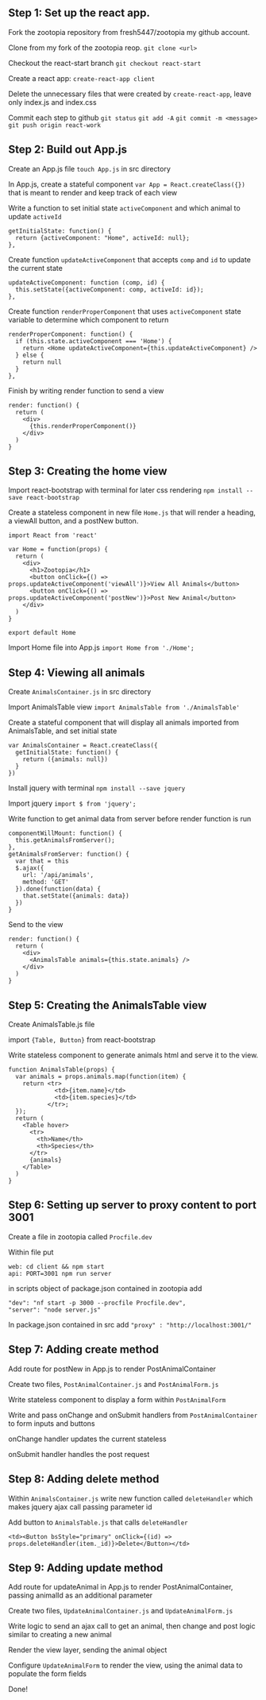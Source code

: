 ## Step 1: Set up the react app.

Fork the zootopia repository from fresh5447/zootopia my github account.

Clone from my fork of the zootopia reop. `git clone <url>`

Checkout the react-start branch `git checkout react-start`

Create a react app: `create-react-app client`

Delete the unnecessary files that were created by `create-react-app`, leave only index.js and index.css

Commit each step to github
`git status`
`git add -A`
`git commit -m <message>`
`git push origin react-work`

## Step 2: Build out App.js

Create an App.js file `touch App.js` in src directory

In App.js, create a stateful component `var App = React.createClass({})` that is meant to render and keep track of each view

Write a function to set initial state `activeComponent` and which animal to update `activeId`
```
getInitialState: function() {
  return {activeComponent: "Home", activeId: null};
},
```

Create function `updateActiveComponent` that accepts `comp` and `id` to update the current state
```
updateActiveComponent: function (comp, id) {
  this.setState({activeComponent: comp, activeId: id});
},
```

Create function `renderProperComponent` that uses `activeComponent` state variable to determine which component to return
```
renderProperComponent: function() {
  if (this.state.activeComponent === 'Home') {
    return <Home updateActiveComponent={this.updateActiveComponent} />
  } else {
    return null
  }
},
```

Finish by writing render function to send a view
```
render: function() {
  return (
    <div>
      {this.renderProperComponent()}
    </div>
  )
}
```

## Step 3: Creating the home view

Import react-bootstrap with terminal for later css rendering `npm install --save react-bootstrap`

Create a stateless component in new file `Home.js` that will render a heading, a viewAll button, and a postNew button.
```
import React from 'react'

var Home = function(props) {
  return (
    <div>
      <h1>Zootopia</h1>
      <button onClick={() => props.updateActiveComponent('viewAll')}>View All Animals</button>
      <button onClick={() => props.updateActiveComponent('postNew')}>Post New Animal</button>
    </div>
  )
}

export default Home
```

Import Home file into App.js
`import Home from './Home';`

## Step 4: Viewing all animals

Create `AnimalsContainer.js` in src directory

Import AnimalsTable view `import AnimalsTable from './AnimalsTable'`

Create a stateful component that will display all animals imported from AnimalsTable, and set initial state
```
var AnimalsContainer = React.createClass({
  getInitialState: function() {
    return ({animals: null})
  }
})
```

Install jquery with terminal `npm install --save jquery`

Import jquery `import $ from 'jquery';`

Write function to get animal data from server before render function is run
```
componentWillMount: function() {
  this.getAnimalsFromServer();
},
getAnimalsFromServer: function() {
  var that = this
  $.ajax({
    url: '/api/animals',
    method: 'GET'
  }).done(function(data) {
    that.setState({animals: data})
  })
}
```

Send to the view
```
render: function() {
  return (
    <div>
      <AnimalsTable animals={this.state.animals} />
    </div>
  )
}
```

## Step 5: Creating the AnimalsTable view

Create AnimalsTable.js file

import `{Table, Button}` from react-bootstrap

Write stateless component to generate animals html and serve it to the view.
```
function AnimalsTable(props) {
  var animals = props.animals.map(function(item) {
    return <tr>
             <td>{item.name}</td>
             <td>{item.species}</td>
           </tr>;
  });
  return (
    <Table hover>
      <tr>
        <th>Name</th>
        <th>Species</th>
      </tr>
      {animals}
    </Table>
  )
}
```

## Step 6: Setting up server to proxy content to port 3001

Create a file in zootopia called `Procfile.dev`

Within file put
```
web: cd client && npm start
api: PORT=3001 npm run server
```

in scripts object of package.json contained in zootopia add
```
"dev": "nf start -p 3000 --procfile Procfile.dev",
"server": "node server.js"
```

In package.json contained in src add `"proxy" : "http://localhost:3001/"`

## Step 7: Adding create method

Add route for postNew in App.js to render PostAnimalContainer

Create two files, `PostAnimalContainer.js` and `PostAnimalForm.js`

Write stateless component to display a form within `PostAnimalForm`

Write and pass onChange and onSubmit handlers from `PostAnimalContainer` to form inputs and buttons

onChange handler updates the current stateless

onSubmit handler handles the post request

## Step 8: Adding delete method

Within `AnimalsContainer.js` write new function called `deleteHandler` which makes jquery ajax call passing parameter id

Add button to `AnimalsTable.js` that calls `deleteHandler`
```
<td><Button bsStyle="primary" onClick={(id) => props.deleteHandler(item._id)}>Delete</Button></td>
```

## Step 9: Adding update method

Add route for updateAnimal in App.js to render PostAnimalContainer, passing animalId as an additional parameter

Create two files, `UpdateAnimalContainer.js` and `UpdateAnimalForm.js`

Write logic to send an ajax call to get an animal, then change and post logic similar to creating a new animal

Render the view layer, sending the animal object

Configure `UpdateAnimalForm` to render the view, using the animal data to populate the form fields



Done!
